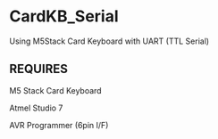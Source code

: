 # CardKB_Serial

Using M5Stack Card Keyboard with UART (TTL Serial)

## REQUIRES

M5 Stack Card Keyboard

Atmel Studio 7

AVR Programmer (6pin I/F)
